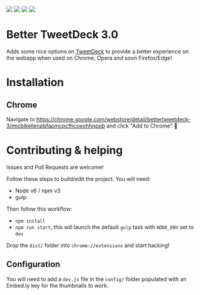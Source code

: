 ![](https://img.shields.io/badge/chrome-3.0.4-blue.svg) ![](https://img.shields.io/twitter/follow/bettertdeck.svg?style=social&label=Follow)
[![](https://img.shields.io/badge/patreon-donate-yellow.svg)](https://www.patreon.com/eramdam) [![](https://img.shields.io/badge/paypal-donate-yellow.svg)](https://www.paypal.com/cgi-bin/webscr?cmd=_donations&business=XK9SQ6ZDE9UF2&lc=US&item_name=Damien%20Erambert&currency_code=USD&bn=PP%2dDonationsBF%3abtn_donate_SM%2egif%3aNonHosted)

# Better TweetDeck 3.0

Adds some nice options on [TweetDeck](http://tweetdeck.twitter.com) to provide a better experience on the webapp when used on Chrome, Opera and soon Firefox/Edge!

# Installation

## Chrome

Navigate to https://chrome.google.com/webstore/detail/bettertweetdeck-3/micblkellenpbfapmcpcfhcoeohhnpob and click "Add to Chrome" :tada:

# Contributing & helping

Issues and Pull Requests are welcome!

Follow these steps to build/edit the project. You will need:

+ Node v6 / npm v3
+ gulp

Then follow this workflow:

+ `npm install`
+ `npm run start`, this will launch the default `gulp` task with `NODE_ENV` set to `dev`

Drop the `dist/` folder into `chrome://extensions` and start hacking!

## Configuration

You will need to add a `dev.js` file in the `config/` folder populated with an Embed.ly key for the thumbnails to work.
